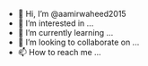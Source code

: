 - 👋 Hi, I’m @aamirwaheed2015
- 👀 I’m interested in ...
- 🌱 I’m currently learning ...
- 💞️ I’m looking to collaborate on ...
- 📫 How to reach me ...

<!---
aamirwaheed2015/aamirwaheed2015 is a ✨ special ✨ repository because its `README.md` (this file) appears on your GitHub profile.
You can click the Preview link to take a look at your changes.
--->
